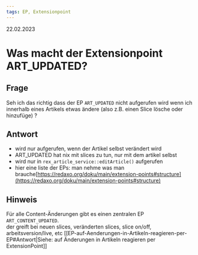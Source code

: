 ```yaml
---
tags: EP, Extensionpoint
---
```


22.02.2023

# Was macht der Extensionpoint ART_UPDATED?

## Frage

Seh ich das richtig dass der EP  ```ART_UPDATED``` nicht aufgerufen wird wenn ich innerhalb eines Artikels etwas ändere (also z.B. einen Slice lösche oder hinzufüge) ?

## Antwort

- wird nur aufgerufen, wenn der Artikel selbst verändert wird
- ART_UPDATED hat nix mit slices zu tun, nur mit dem artikel selbst
- wird nur in ```rex_article_service::editArticle()``` aufgerufen
- hier eine liste der EPs: man nehme was man brauche[https://redaxo.org/doku/main/extension-points#structure](https://redaxo.org/doku/main/extension-points#structure)

## Hinweis

Für alle Content-Änderungen gibt es einen zentralen EP `ART_CONTENT_UPDATED`.  
der greift bei neuen slices, veränderten slices, slice on/off, arbeitsversion/live, etc
[[EP-auf-Aenderungen-in-Artikeln-reagieren-per-EP#Antwort|Siehe: auf Änderungen in Artikeln reagieren per ExtensionPoint]]

